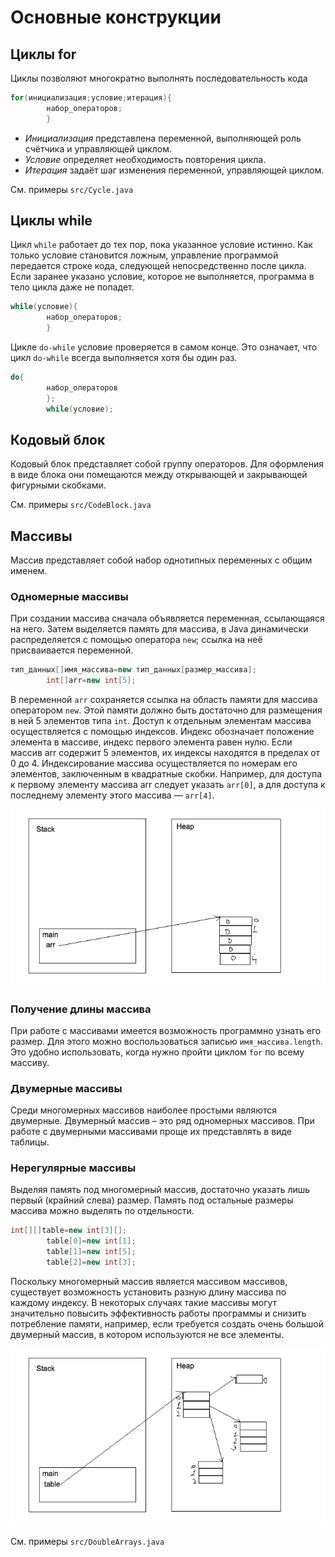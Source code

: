 # Основные конструкции

## Циклы for

Циклы позволяют многократно выполнять последовательность кода

```java
for(инициализация;условие;итерация){
        набор_операторов;
        }
```

- _Инициализация_ представлена переменной, выполняющей роль счётчика и управляющей циклом.
- _Условие_ определяет необходимость повторения цикла.
- _Итерация_ задаёт шаг изменения переменной, управляющей циклом.

См. примеры `src/Cycle.java`

## Циклы while

Цикл `while` работает до тех пор, пока указанное условие истинно. Как только условие становится ложным, управление
программой передается строке кода, следующей непосредственно после цикла. Если заранее указано условие, которое не
выполняется, программа в тело цикла даже не попадет.

```java
while(условие){
        набор_операторов;
        }
```

Цикле `do-while` условие проверяется в самом конце. Это означает, что цикл `do-while` всегда выполняется хотя бы один
раз.

```java
do{
        набор_операторов
        };
        while(условие);
```

## Кодовый блок

Кодовый блок представляет собой группу операторов. Для оформления в виде блока они помещаются между открывающей и
закрывающей фигурными скобками.

См. примеры `src/CodeBlock.java`

## Массивы

Массив представляет собой набор однотипных переменных с общим именем.

### Одномерные массивы

При создании массива сначала объявляется переменная, ссылающаяся на него. Затем выделяется память для массива, в Java
динамически распределяется с помощью оператора `new`; ссылка на неё присваивается переменной.

```java
тип_данных[]имя_массива=new тип_данных[размер_массива];
        int[]arr=new int[5];
```

В переменной `arr` сохраняется ссылка на область памяти для массива оператором `new`. Этой памяти должно быть достаточно
для размещения в ней 5 элементов типа `int`. Доступ к отдельным элементам массива осуществляется с помощью индексов.
Индекс обозначает положение элемента в массиве, индекс первого элемента равен нулю. Если массив arr содержит 5
элементов, их индексы находятся в пределах от 0 до 4. Индексирование массива осуществляется по номерам его элементов,
заключенным в квадратные скобки. Например, для доступа к первому элементу массива arr следует указать `arr[0]`, а для
доступа к последнему элементу этого массива — `arr[4]`.

![](img/arr_ref.png)

### Получение длины массива

При работе с массивами имеется возможность программно узнать его размер. Для этого можно воспользоваться записью
`имя_массива.length`. Это удобно использовать, когда нужно пройти циклом `for` по всему массиву.

### Двумерные массивы

Среди многомерных массивов наиболее простыми являются двумерные. Двумерный массив – это ряд одномерных массивов. При
работе с двумерными массивами проще их представлять в виде таблицы.

### Нерегулярные массивы

Выделяя память под многомерный массив, достаточно указать лишь первый (крайний слева) размер. Память под остальные
размеры массива можно выделять по отдельности.

```java
int[][]table=new int[3][];
        table[0]=new int[1];
        table[1]=new int[5];
        table[2]=new int[3];
```

Поскольку многомерный массив является массивом массивов, существует возможность установить разную длину массива по
каждому индексу. В некоторых случаях такие массивы могут значительно повысить эффективность работы программы и снизить
потребление памяти, например, если требуется создать очень большой двумерный массив, в котором используются не все
элементы.

![](img/double_arr_ref.png)

См. примеры `src/DoubleArrays.java`
